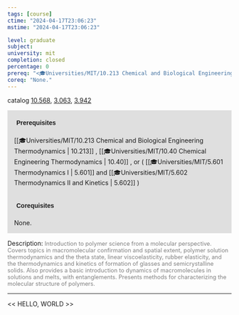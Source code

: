 ```yaml
---
tags: [course]
ctime: "2024-04-17T23:06:23"
mstime: "2024-04-17T23:06:23"

level: graduate
subject: 
university: mit
completion: closed
percentage: 0
prereq: "<🎓Universities/MIT/10.213 Chemical and Biological Engineering Thermodynamics> , <🎓Universities/MIT/10.40 Chemical Engineering Thermodynamics> , or ( <🎓Universities/MIT/5.601 Thermodynamics I> and <🎓Universities/MIT/5.602 Thermodynamics II and Kinetics> )"
coreq: "None."
---
```


catalog [10.568](http://student.mit.edu/catalog/m10a.html#10.568), [3.063](http://student.mit.edu/catalog/m3a.html#3.063), [3.942](http://student.mit.edu/catalog/m3b.html#3.942)

<span style="display: block; padding: 15px; background-color: rgb(100, 100, 100, 0.2);"><font id="m_prereq409_0" style="display: block; font-family: Arial, sans-serif; font-weight: bold; padding: 5px">Prerequisites</font><br><span id="prereq409_0">[[🎓Universities/MIT/10.213 Chemical and Biological Engineering Thermodynamics | 10.213]] , [[🎓Universities/MIT/10.40 Chemical Engineering Thermodynamics | 10.40]] , or ( [[🎓Universities/MIT/5.601 Thermodynamics I | 5.601]] and [[🎓Universities/MIT/5.602 Thermodynamics II and Kinetics | 5.602]] )</span></span>
<span style="display: block; padding: 15px; background-color: rgb(100, 100, 100, 0.2);"><font id="m_coreq409_0" style="display: block; font-family: Arial, sans-serif; font-weight: bold; padding: 5px">Corequisites</font><br><span id="coreq409_0">None.</span></span>

<font style="">Description:</font>
<font style="color: grey; font-size: 0.8rem;">Introduction to polymer science from a molecular perspective. Covers topics in macromolecular confirmation and spatial extent, polymer solution thermodynamics and the theta state, linear viscoelasticity, rubber elasticity, and the thermodynamics and kinetics of formation of glasses and semicrystalline solids. Also provides a basic introduction to dynamics of macromolecules in solutions and melts, with entanglements. Presents methods for characterizing the molecular structure of polymers.</font>



---

<< HELLO, WORLD >>
